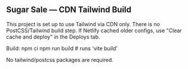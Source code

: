 
Sugar Sale — CDN Tailwind Build
--------------------------------
This project is set up to use Tailwind via CDN only. There is no PostCSS/Tailwind build step.
If Netlify cached older configs, use "Clear cache and deploy" in the Deploys tab.

Build:
  npm ci
  npm run build   # runs 'vite build'

No tailwind/postcss packages are required.
